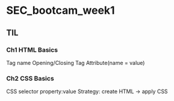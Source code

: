 # SEC_bootcam_week1
## TIL
### Ch1 HTML Basics
Tag name
Opening/Closing Tag
Attribute(name = value)

### Ch2 CSS Basics
CSS selector property:value
Strategy: create HTML -> apply CSS

